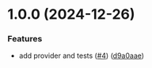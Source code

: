 # 1.0.0 (2024-12-26)


### Features

* add provider and tests ([#4](https://github.com/Hyphen/openfeature-provider-javascript-web/issues/4)) ([d9a0aae](https://github.com/Hyphen/openfeature-provider-javascript-web/commit/d9a0aae9dfff7850d694f8560f2d2770f74ab9b4))
